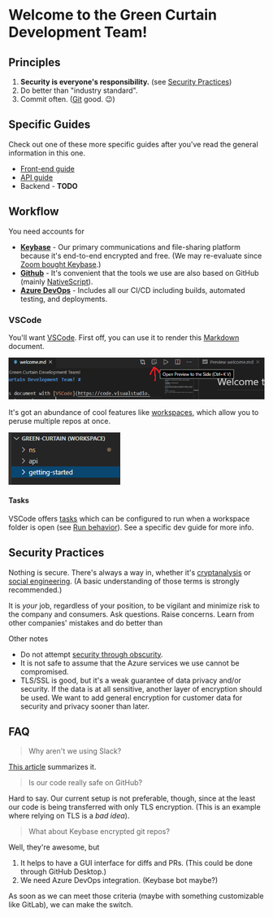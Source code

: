 # Welcome to the Green Curtain Development Team! #

## Principles ##
1. **Security is everyone's responsibility.** (see [Security Practices](#security-practices))
2. Do better than "industry standard".
3. Commit often. ([Git](https://git-scm.com/doc) good. :wink:)

## Specific Guides ##

Check out one of these more specific guides after you've read the general information in this one.

* [Front-end guide](frontend.md)
* [API guide](api.md)
* Backend - **TODO**

## Workflow ##

You need accounts for
- **[Keybase](https://keybase.io)** - Our primary communications and file-sharing platform because it's end-to-end encrypted and free. (We may re-evaluate since [Zoom bought Keybase](https://keybase.io/blog/keybase-joins-zoom).)
- **[Github](https://github.com)** - It's convenient that the tools we use are also based on GitHub (mainly [NativeScript](https://github.com/NativeScript)).
- **[Azure DevOps](https://dev.azure.com/greencurtain/)** - Includes all our CI/CD including builds, automated testing, and deployments.

### VSCode ###

You'll want [VSCode](https://code.visualstudio.com/). First off, you can use it to render this [Markdown](https://daringfireball.net/projects/markdown/syntax) document.

![View Markdown with VSCode](images/vscode-markdown.png)

It's got an abundance of cool features like [workspaces](https://code.visualstudio.com/docs/editor/multi-root-workspaces), which allow you to peruse multiple repos at once.

![GCC workspace](images/gc-workspace.png)

#### Tasks ####
<a name="tasks"></a>
VSCode offers [tasks](https://code.visualstudio.com/docs/editor/tasks) which can be configured to run when a workspace folder is open (see [Run behavior](https://code.visualstudio.com/docs/editor/tasks#_run-behavior)). See a specific dev guide for more info.

## Security Practices ##
<a name="security-practices"></a>

Nothing is secure. There's always a way in, whether it's [cryptanalysis](https://en.wikipedia.org/wiki/Cryptanalysis) or [social engineering](https://en.wikipedia.org/wiki/Social_engineering_(security)). (A basic understanding of those terms is strongly recommended.) 

It is _your_ job, regardless of your position, to be vigilant and minimize risk to the company and consumers. Ask questions. Raise concerns. Learn from other companies' mistakes and do better than 

Other notes
- Do not attempt [security through obscurity](https://en.wikipedia.org/wiki/Security_through_obscurity).
- It is not safe to assume that the Azure services we use cannot be compromised.
- TLS/SSL is good, but it's a weak guarantee of data privacy and/or security. If the data is at all sensitive, another layer of encryption should be used. We want to add general encryption for customer data for security and privacy sooner than later.

## FAQ ##
> Why aren't we using Slack?

[This article](https://keybase.io/blog/slack-incident) summarizes it.

> Is our code really safe on GitHub?

Hard to say. Our current setup is not preferable, though, since at the least our code is being transferred with only TLS encryption. (This is an example where relying on TLS is a _bad idea_).

> What about Keybase encrypted git repos?

Well, they're awesome, but 
1. It helps to have a GUI interface for diffs and PRs. (This could be done through GitHub Desktop.)
2. We need Azure DevOps integration. (Keybase bot maybe?)

As soon as we can meet those criteria (maybe with something customizable like GitLab), we can make the switch.